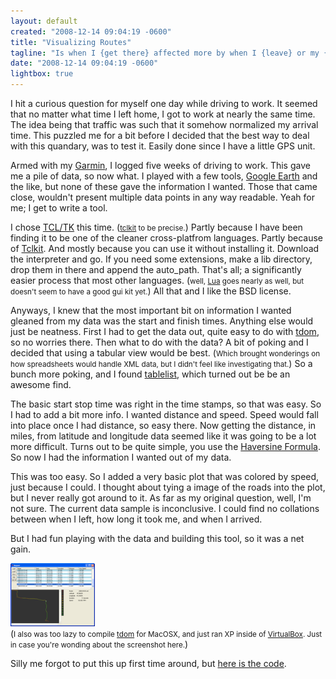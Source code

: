 ```yaml
---
layout: default
created: "2008-12-14 09:04:19 -0600"
title: "Visualizing Routes"
tagline: "Is when I {get there} affected more by when I {leave} or my {travel}?"
date: "2008-12-14 09:04:19 -0600"
lightbox: true
---
```



I hit a curious question for myself one day while driving to work.  It seemed that no matter what time I left home, I got to work at nearly the same time.  The idea being that traffic was such that it somehow normalized my arrival time.  This puzzled me for a bit before I decided that the best way to deal with this quandary, was to test it.  Easily done since I have a little GPS unit.

Armed with my [Garmin][], I logged five weeks of driving to work.  This gave me a pile of data, so now what.  I played with a few tools, [Google Earth][gearth] and the like, but none of these gave the information I wanted. Those that came close, wouldn't present multiple data points in any way readable.  Yeah for me; I get to write a tool.

I chose [TCL/TK][tcl] this time. (<small>[tclkit][] to be precise.</small>) Partly because I have been finding it to be one of the cleaner cross-platfrom languages. Partly because of [Tclkit][].  And mostly because you can use it without installing it.  Download the interpreter and go.  If you need some extensions, make a lib directory, drop them in there and append the auto_path.  That's all; a significantly easier process that most other languages. (<small>well, [Lua][] goes nearly as well, but doesn't seem to have a good gui kit yet.</small>)  All that and I like the BSD license.

Anyways, I knew that the most important bit on information I wanted gleaned from my data was the start and finish times.  Anything else would just be neatness.  First I had to get the data out, quite easy to do with [tdom][], so no worries there.  Then what to do with the data?  A bit of poking and I decided that using a tabular view would be best.  (<small>Which brought wonderings on how spreadsheets would handle XML data, but I didn't feel like investigating that.</small>)  So a bunch more poking, and I found [tablelist][], which turned out be be an awesome find.  

The basic start stop time was right in the time stamps, so that was easy.  So I had to add a bit more info.  I wanted distance and speed.  Speed would fall into place once I had distance, so easy there.  Now getting the distance, in miles, from latitude and longitude data seemed like it was going to be a lot more difficult.  Turns out to be quite simple, you use the [Haversine Formula][haversine].  So now I had the information I wanted out of my data.

This was too easy.  So I added a very basic plot that was colored by speed, just because I could.  I thought about tying a image of the roads into the plot, but I never really got around to it.  As far as my original question, well, I'm not sure.  The current data sample is inconclusive.  I could find no collations between when I left, how long it took me, and when I arrived.

But I had fun playing with the data and building this tool, so it was a net gain.

<a href="/projects/images/routeMapViewerWXP.png" data-lightbox="A"><img src="/projects/images/routeMapViewerWXPs.png"/></a><br/>
(<small>I also was too lazy to compile [tdom][] for MacOSX, and just ran XP inside of [VirtualBox][]. Just in case you're wonding about the screenshot here.</small>)

Silly me forgot to put this up first time around, but [here is the code](http://tadpol.org/projects/archives/routeMap.tcl.zip).


[Garmin]: http://www.garmin.com
[gearth]: http://earth.google.com
[tcl]: http://tcl.tk
[tclkit]: http://www.equi4.com/tclkit/
[lua]: http://lua.org
[tdom]: http://www.tdom.org
[tablelist]: http://www.nemethi.de/
[Haversine]: http://en.wikipedia.org/wiki/Haversine_formula
[VirtualBox]: http://www.virtualbox.org


